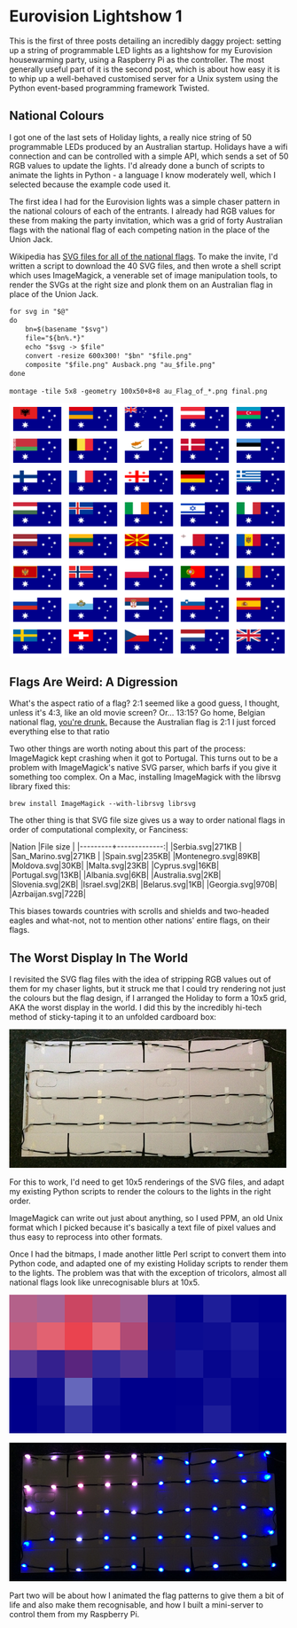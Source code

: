 Eurovision Lightshow 1
======================

This is the first of three posts detailing an incredibly daggy
project: setting up a string of programmable LED lights as a lightshow
for my Eurovision housewarming party, using a Raspberry Pi as the
controller.  The most generally useful part of it is the second post,
which is about how easy it is to whip up a well-behaved customised
server for a Unix system using the Python event-based programming
framework Twisted.

## National Colours

I got one of the last sets of Holiday lights, a really nice string of
50 programmable LEDs produced by an Australian startup.  Holidays have
a wifi connection and can be controlled with a simple API, which sends
a set of 50 RGB values to update the lights.  I'd already done a bunch
of scripts to animate the lights in Python - a language I know
moderately well, which I selected because the example code used it.

The first idea I had for the Eurovision lights was a simple chaser
pattern in the national colours of each of the entrants. I already had
RGB values for these from making the party invitation, which was a grid of forty Australian flags with the national flag of each competing nation in the place of the Union Jack.

Wikipedia has [SVG files for all of the national
flags](https://en.wikipedia.org/wiki/Flag_of_Australia#/media/File:Flag_of_Australia.svg).
To make the invite, I'd written a script to download the 40 SVG
files, and then wrote a shell script which uses ImageMagick, a venerable set of
image manipulation tools, to render the SVGs at the right size and
plonk them on an Australian flag in place of the Union Jack.

    for svg in "$@"
    do
        bn=$(basename "$svg")
        file="${bn%.*}"
        echo "$svg -> $file"
        convert -resize 600x300! "$bn" "$file.png"
        composite "$file.png" Ausback.png "au_$file.png"
    done

    montage -tile 5x8 -geometry 100x50+8+8 au_Flag_of_*.png final.png

![Australian flags of all nations](https://raw.githubusercontent.com/spikelynch/holiday/master/eurovision/doc/AusEuro.png "Australia")


## Flags Are Weird: A Digression

What's the aspect ratio of a flag? 2:1 seemed like a good guess, I
thought, unless it's 4:3, like an old movie screen? Or... 13:15?  Go
home, Belgian national flag, [you're drunk.](https://en.wikipedia.org/wiki/List_of_countries_by_proportions_of_national_flags)  Because the Australian flag is 2:1 I just forced everything else to that ratio

Two other things are worth noting about this part of the process:
ImageMagick kept crashing when it got to Portugal.  This turns out to
be a problem with ImageMagick's native SVG parser, which barfs if you
give it something too complex.  On a Mac, installing ImageMagick with
the librsvg library fixed this:

    brew install ImageMagick --with-librsvg librsvg

The other thing is that SVG file size gives us a way to order national flags in order of computational complexity, or Fanciness:

|Nation   |File size     |
|---------+-------------:|
|Serbia.svg|271KB        |
|San_Marino.svg|271KB    |
|Spain.svg|235KB|
|Montenegro.svg|89KB|
|Moldova.svg|30KB|
|Malta.svg|23KB|
|Cyprus.svg|16KB|
|Portugal.svg|13KB|
|Albania.svg|6KB|
|Australia.svg|2KB|
|Slovenia.svg|2KB|
|Israel.svg|2KB|
|Belarus.svg|1KB|
|Georgia.svg|970B|
|Azrbaijan.svg|722B|

This biases towards countries with scrolls and shields and two-headed
eagles and what-not, not to mention other nations' entire flags, on
their flags.

## The Worst Display In The World

I revisited the SVG flag files with the idea of stripping RGB values
out of them for my chaser lights, but it struck me that I could try
rendering not just the colours but the flag design, if I arranged the
Holiday to form a 10x5 grid, AKA the worst display in the world. I did
this by the incredibly hi-tech method of sticky-taping it to an
unfolded cardboard box:

![Unlit Holiday grid](https://raw.githubusercontent.com/spikelynch/holiday/master/eurovision/doc/HolidayGrid.jpg "It's a nappy box, in case you were wondering")

For this to work, I'd need to get 10x5 renderings of the SVG files,
and adapt my existing Python scripts to render the colours to the
lights in the right order.

ImageMagick can write out just about anything, so I used PPM, an old
Unix format which I picked because it's basically a text file of pixel
values and thus easy to reprocess into other formats.

Once I had the bitmaps, I made another little Perl script to convert
them into Python code, and adapted one of my existing Holiday scripts
to render them to the lights.  The problem was that with the exception
of tricolors, almost all national flags look like unrecognisable blurs
at 10x5.

![Chunky pixels](https://raw.githubusercontent.com/spikelynch/holiday/master/eurovision/doc/PixelFlag.png "Chunky")

![Lit-up, inadequate Australian flag](https://raw.githubusercontent.com/spikelynch/holiday/master/eurovision/doc/Australia.jpg "Extra chunky")

Part two will be about how I animated the flag patterns to give them a
bit of life and also make them recognisable, and how I built a
mini-server to control them from my Raspberry Pi.
